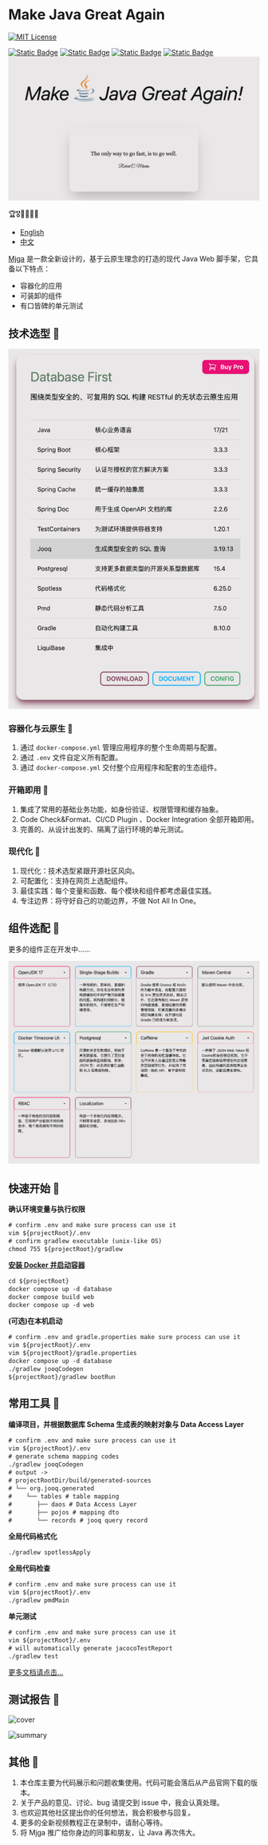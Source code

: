 # Make Java Great Again

[![MIT License](https://img.shields.io/badge/License-MIT-green.svg)](https://choosealicense.com/licenses/mit/)

[![Static Badge](https://img.shields.io/badge/HomePage-white?style=social&logo=homepage&label=mjga&logoColor=%23FF0074)](https://www.mjga.cc)
[![Static Badge](https://img.shields.io/badge/Blog-red?style=social&logo=Bytedance&logoColor=%233C8CFF&label=%E6%8E%98%E9%87%91%E7%A8%80%E5%9C%9F)](https://juejin.cn/post/7410333135119253543)
[![Static Badge](https://img.shields.io/badge/-red?style=social&logo=Tencent%20QQ&logoColor=%23FF0056&label=QQ-910248188)](https://qm.qq.com/q/8ojXz6ZOkE)
[![Static Badge](https://img.shields.io/badge/-white?style=social&logo=bilibili&label=bilibili)](https://www.bilibili.com/video/BV1Erpje8ERF/)
![logo.png](asset/logo.png)

🏆🎖️🥇🥈🥉🏅

- [English](README_EN.md)
- [中文](README_CN.md)

[Mjga](https://www.mjga.cc) 是一款全新设计的，基于云原生理念的打造的现代 Java Web 脚手架，它具备以下特点：

- 容器化的应用
- 可装卸的组件
- 有口皆碑的单元测试

## 技术选型 🥝

![stack_cn.png](asset/stack_cn.png)

### 容器化与云原生 🍋

1. 通过 `docker-compose.yml` 管理应用程序的整个生命周期与配置。
2. 通过 `.env` 文件自定义所有配置。
3. 通过 `docker-compose.yml` 交付整个应用程序和配套的生态组件。

### 开箱即用 🍌

1. 集成了常用的基础业务功能，如身份验证、权限管理和缓存抽象。
2. Code Check&Format、CI/CD Plugin 、Docker Integration 全部开箱即用。
3. 完善的、从设计出发的、隔离了运行环境的单元测试。

### 现代化 🍒

1. 现代化：技术选型紧跟开源社区风向。
2. 可配置化：支持在网页上选配组件。
3. 最佳实践：每个变量和函数、每个模块和组件都考虑最佳实践。
4. 专注边界：将守好自己的功能边界，不做 Not All In One。

## 组件选配 🍇

更多的组件正在开发中……

![config.png](asset/config.png)

## 快速开始 🍉

**确认环境变量与执行权限**

```shell
# confirm .env and make sure process can use it
vim ${projectRoot}/.env
# confirm gradlew executable (unix-like OS)
chmod 755 ${projectRoot}/gradlew
```
**[安装 Docker 并启动容器](https://docs.docker.com/engine/install/)**

```shell
cd ${projectRoot}
docker compose up -d database
docker compose build web
docker compose up -d web
````

**(可选)在本机启动**
```shell
# confirm .env and gradle.properties make sure process can use it
vim ${projectRoot}/.env
vim ${projectRoot}/gradle.properties
docker compose up -d database
./gradlew jooqCodegen
${projectRoot}/gradlew bootRun
```

## 常用工具 🥜

**编译项目，并根据数据库 Schema 生成表的映射对象与 Data Access Layer**
```shell
# confirm .env and make sure process can use it
vim ${projectRoot}/.env
# generate schema mapping codes
./gradlew jooqCodegen
# output ->
# projectRootDir/build/generated-sources
# └── org.jooq.generated
#    └── tables # table mapping
#       ├── daos # Data Access Layer
#       ├── pojos # mapping dto
#       └── records # jooq query record

```

**全局代码格式化**
```shell
./gradlew spotlessApply
```
**全局代码检查**
```shell
# confirm .env and make sure process can use it
vim ${projectRoot}/.env
./gradlew pmdMain
```

**单元测试**
```shell
# confirm .env and make sure process can use it
vim ${projectRoot}/.env
# will automatically generate jacocoTestReport
./gradlew test
```

[更多文档请点击...](https://www.mjga.cc/doc/db-first)

## 测试报告 🍓

![cover](https://www.mjga.cc/report/cover.png)

![summary](https://www.mjga.cc/report/summary.png)

## 其他 🍟
1. 本仓库主要为代码展示和问题收集使用。代码可能会落后从产品官网下载的版本。
2. 关于产品的意见、讨论、bug 请提交到 issue 中，我会认真处理。
3. 也欢迎其他社区提出你的任何想法，我会积极参与回复。
4. 更多的全新视频教程正在录制中，请耐心等待。
5. 将 Mjga 推广给你身边的同事和朋友，让 Java 再次伟大。
